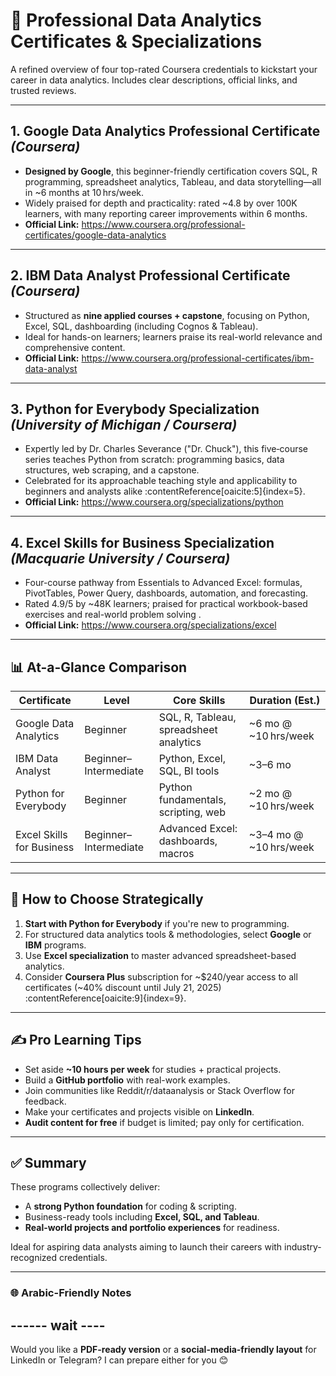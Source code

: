 <div dir="ltr" align="left">

# 🚀 Professional Data Analytics Certificates & Specializations

A refined overview of four top-rated Coursera credentials to kickstart your career in data analytics. Includes clear descriptions, official links, and trusted reviews.

---

## 1. Google Data Analytics Professional Certificate *(Coursera)*

- **Designed by Google**, this beginner-friendly certification covers SQL, R programming, spreadsheet analytics, Tableau, and data storytelling—all in ~6 months at 10 hrs/week.  
- Widely praised for depth and practicality: rated ~4.8 by over 100K learners, with many reporting career improvements within 6 months.  
- **Official Link:** https://www.coursera.org/professional-certificates/google-data-analytics 

---

## 2. IBM Data Analyst Professional Certificate *(Coursera)*

- Structured as **nine applied courses + capstone**, focusing on Python, Excel, SQL, dashboarding (including Cognos & Tableau).  
- Ideal for hands-on learners; learners praise its real-world relevance and comprehensive content.  
- **Official Link:** https://www.coursera.org/professional-certificates/ibm-data-analyst 

---

## 3. Python for Everybody Specialization *(University of Michigan / Coursera)*

- Expertly led by Dr. Charles Severance ("Dr. Chuck"), this five‑course series teaches Python from scratch: programming basics, data structures, web scraping, and a capstone.  
- Celebrated for its approachable teaching style and applicability to beginners and analysts alike :contentReference[oaicite:5]{index=5}.  
- **Official Link:** https://www.coursera.org/specializations/python 

---

## 4. Excel Skills for Business Specialization *(Macquarie University / Coursera)*

- Four-course pathway from Essentials to Advanced Excel: formulas, PivotTables, Power Query, dashboards, automation, and forecasting.  
- Rated 4.9/5 by ~48K learners; praised for practical workbook-based exercises and real-world problem solving .  
- **Official Link:** https://www.coursera.org/specializations/excel

---

## 📊 At-a-Glance Comparison

| Certificate                            | Level                     | Core Skills                              | Duration (Est.)           |
|----------------------------------------|----------------------------|------------------------------------------|----------------------------|
| Google Data Analytics                  | Beginner                  | SQL, R, Tableau, spreadsheet analytics   | ~6 mo @ ~10 hrs/week       |
| IBM Data Analyst                       | Beginner–Intermediate     | Python, Excel, SQL, BI tools             | ~3–6 mo                    |
| Python for Everybody                   | Beginner                  | Python fundamentals, scripting, web      | ~2 mo @ ~10 hrs/week       |
| Excel Skills for Business              | Beginner–Intermediate     | Advanced Excel: dashboards, macros       | ~3–4 mo @ ~10 hrs/week     |

---

## 🧭 How to Choose Strategically

1. **Start with Python for Everybody** if you're new to programming.  
2. For structured data analytics tools & methodologies, select **Google** or **IBM** programs.  
3. Use **Excel specialization** to master advanced spreadsheet-based analytics.  
4. Consider **Coursera Plus** subscription for ~\$240/year access to all certificates (~40% discount until July 21, 2025) :contentReference[oaicite:9]{index=9}.

---

## ✍️ Pro Learning Tips

- Set aside **~10 hours per week** for studies + practical projects.  
- Build a **GitHub portfolio** with real-work examples.  
- Join communities like Reddit/r/dataanalysis or Stack Overflow for feedback.  
- Make your certificates and projects visible on **LinkedIn**.  
- **Audit content for free** if budget is limited; pay only for certification.

---

## ✅ Summary

These programs collectively deliver:

- A **strong Python foundation** for coding & scripting.  
- Business-ready tools including **Excel, SQL, and Tableau**.  
- **Real-world projects and portfolio experiences** for readiness.  

Ideal for aspiring data analysts aiming to launch their careers with industry-recognized credentials.

---

### 🌐 Arabic-Friendly Notes
------  wait ----
---

Would you like a **PDF-ready version** or a **social-media-friendly layout** for LinkedIn or Telegram? I can prepare either for you 😊

</div>
